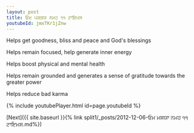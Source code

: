 ```yaml
---
layout: post
title: ਓਮ ਪਕਸ਼ਯ ਨਮਹ ੧੧ ਟਾਇਮਸ
youtubeId: jmxTKr1jZnw
---
```

 
 
Helps get goodness, bliss and peace and God's blessings
 
Helps remain focused, help generate inner energy 
 
Helps boost physical and mental health 
 
Helps remain grounded and generates a sense of gratitude towards the greater power 
 
Helps reduce bad karma
 
 
 
 


{% include youtubePlayer.html id=page.youtubeId %}
 
[Next]({{ site.baseurl }}{% link  split1/_posts/2012-12-06-ਓਮ ਮਸਯਾ ਨਮਹ ੧੧ ਟਾਇਮਸ.md%})
 
